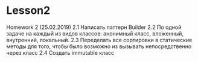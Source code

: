 # Lesson2
Homework 2 (25.02.2019)
2.1 Написать паттерн Builder
2.2 По одной задаче на каждый из видов классов: анонимный класс, вложенный, внутренний, локальный.
2.3 Переделать все сортировки в статические методы для того, чтобы было возможно из вызывать непосредственно через класс
2.4 Создать immutable класс
